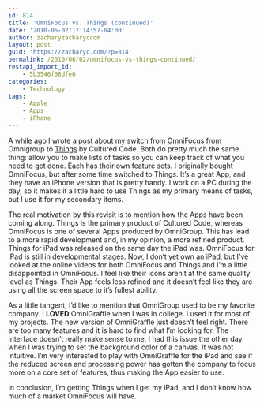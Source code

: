 ```yaml
---
id: 814
title: 'OmniFocus vs. Things (continued)'
date: '2010-06-02T17:14:57-04:00'
author: zacharyzacharyccom
layout: post
guid: 'https://zacharyc.com/?p=814'
permalink: /2010/06/02/omnifocus-vs-things-continued/
restapi_import_id:
    - 5b3546f08dfe0
categories:
    - Technology
tags:
    - Apple
    - Apps
    - iPhone
---
```


A while ago I wrote [a post](https://zacharyc.com/2008/01/09/battle-of-the-gtd-apps/) about my switch from [OmniFocus](http://www.omnigroup.com/products/omnifocus/) from Omnigroup to [Things](http://culturedcode.com/things/) by Cultured Code. Both do pretty much the same thing: allow you to make lists of tasks so you can keep track of what you need to get done. Each has their own feature sets. I originally bought OmniFocus, but after some time switched to Things. It’s a great App, and they have an iPhone version that is pretty handy. I work on a PC during the day, so it makes it a little hard to use Things as my primary means of tasks, but I use it for my secondary items.

The real motivation by this revisit is to mention how the Apps have been coming along. Things is the primary product of Cultured Code, whereas OmniFocus is one of several Apps produced by OmniGroup. This has lead to a more rapid development and, in my opinion, a more refined product. Things for iPad was released on the same day the iPad was. OmniFocus for iPad is still in developmental stages. Now, I don’t yet own an iPad, but I’ve looked at the online videos for both OmniFocus and Things and I’m a little disappointed in OmniFocus. I feel like their icons aren’t at the same quality level as Things. Their App feels less refined and it doesn’t feel like they are using all the screen space to it’s fullest ability.

As a little tangent, I’d like to mention that OmniGroup used to be my favorite company. I **LOVED** OmniGraffle when I was in college. I used it for most of my projects. The new version of OmniGraffle just doesn’t feel right. There are too many features and it is hard to find what I’m looking for. The interface doesn’t really make sense to me. I had this issue the other day when I was trying to set the background color of a canvas. It was not intuitive. I’m very interested to play with OmniGraffle for the iPad and see if the reduced screen and processing power has gotten the company to focus more on a core set of features, thus making the App easier to use.

In conclusion, I’m getting Things when I get my iPad, and I don’t know how much of a market OmniFocus will have.